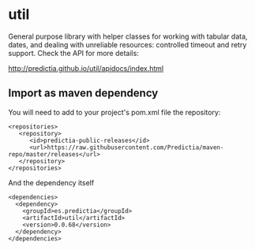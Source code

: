 util
====

General purpose library with helper classes for working with tabular data, dates, and dealing with unreliable resources: controlled timeout and retry support. Check the API for more details:

http://predictia.github.io/util/apidocs/index.html

Import as maven dependency
--------------------------

You will need to add to your project's pom.xml file the repository:

    <repositories>
       <repository>
          <id>predictia-public-releases</id>
          <url>https://raw.githubusercontent.com/Predictia/maven-repo/master/releases</url>
       </repository>
    </repositories>


And the dependency itself

    <dependencies>
      <dependency>
        <groupId>es.predictia</groupId>
        <artifactId>util</artifactId>
        <version>0.0.68</version>
      </dependency>
    </dependencies>
